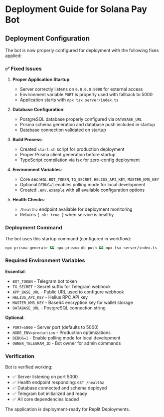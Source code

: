 # Deployment Guide for Solana Pay Bot

## Deployment Configuration

The bot is now properly configured for deployment with the following fixes applied:

### ✅ Fixed Issues

1. **Proper Application Startup**:
   - Server correctly listens on `0.0.0.0:5000` for external access
   - Environment variable `PORT` is properly used with fallback to 5000
   - Application starts with `npx tsx server/index.ts`

2. **Database Configuration**:
   - PostgreSQL database properly configured via `DATABASE_URL`
   - Prisma schema generation and database push included in startup
   - Database connection validated on startup

3. **Build Process**:
   - Created `start.sh` script for production deployment
   - Proper Prisma client generation before startup
   - TypeScript compilation via tsx for zero-config deployment

4. **Environment Variables**:
   - Core secrets: `BOT_TOKEN`, `TG_SECRET`, `HELIUS_API_KEY`, `MASTER_KMS_KEY`
   - Optional `DEBUG=1` enables polling mode for local development
   - Created `.env.example` with all available configuration options

5. **Health Checks**:
   - `/healthz` endpoint available for deployment monitoring
   - Returns `{ ok: true }` when service is healthy

### Deployment Command

The bot uses this startup command (configured in workflow):
```bash
npx prisma generate && npx prisma db push && npx tsx server/index.ts
```

### Required Environment Variables

**Essential**:
- `BOT_TOKEN` - Telegram bot token
- `TG_SECRET` - Secret suffix for Telegram webhook
- `APP_BASE_URL` - Public URL used to configure webhook
- `HELIUS_API_KEY` - Helius RPC API key
- `MASTER_KMS_KEY` - Base64 encryption key for wallet storage
- `DATABASE_URL` - PostgreSQL connection string

**Optional**:
- `PORT=5000` - Server port (defaults to 5000)
- `NODE_ENV=production` - Production optimizations
- `DEBUG=1` - Enable polling mode for local development
- `OWNER_TELEGRAM_ID` - Bot owner for admin commands

### Verification

Bot is verified working:
- ✅ Server listening on port 5000
- ✅ Health endpoint responding: `GET /healthz`
- ✅ Database connected and schema deployed
- ✅ Telegram bot initialized and ready
- ✅ All core dependencies loaded

The application is deployment-ready for Replit Deployments.